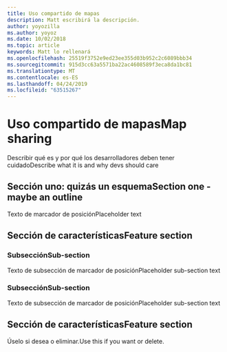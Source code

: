 ```yaml
---
title: Uso compartido de mapas
description: Matt escribirá la descripción.
author: yoyozilla
ms.author: yoyoz
ms.date: 10/02/2018
ms.topic: article
keywords: Matt lo rellenará
ms.openlocfilehash: 25519f3752e9ed23ee355d03b952c2c6089bbb34
ms.sourcegitcommit: 915d3cc63a5571ba22ac4608589f3eca8da1bc81
ms.translationtype: MT
ms.contentlocale: es-ES
ms.lasthandoff: 04/24/2019
ms.locfileid: "63515267"
---
```

# <a name="map-sharing"></a><span data-ttu-id="86160-104">Uso compartido de mapas</span><span class="sxs-lookup"><span data-stu-id="86160-104">Map sharing</span></span>

<span data-ttu-id="86160-105">Describir qué es y por qué los desarrolladores deben tener cuidado</span><span class="sxs-lookup"><span data-stu-id="86160-105">Describe what it is and why devs should care</span></span>

## <a name="section-one---maybe-an-outline"></a><span data-ttu-id="86160-106">Sección uno: quizás un esquema</span><span class="sxs-lookup"><span data-stu-id="86160-106">Section one - maybe an outline</span></span>

<span data-ttu-id="86160-107">Texto de marcador de posición</span><span class="sxs-lookup"><span data-stu-id="86160-107">Placeholder text</span></span>

## <a name="feature-section"></a><span data-ttu-id="86160-108">Sección de características</span><span class="sxs-lookup"><span data-stu-id="86160-108">Feature section</span></span>

### <a name="sub-section"></a><span data-ttu-id="86160-109">Subsección</span><span class="sxs-lookup"><span data-stu-id="86160-109">Sub-section</span></span>

<span data-ttu-id="86160-110">Texto de subsección de marcador de posición</span><span class="sxs-lookup"><span data-stu-id="86160-110">Placeholder sub-section text</span></span>

### <a name="sub-section"></a><span data-ttu-id="86160-111">Subsección</span><span class="sxs-lookup"><span data-stu-id="86160-111">Sub-section</span></span>

<span data-ttu-id="86160-112">Texto de subsección de marcador de posición</span><span class="sxs-lookup"><span data-stu-id="86160-112">Placeholder sub-section text</span></span>

## <a name="feature-section"></a><span data-ttu-id="86160-113">Sección de características</span><span class="sxs-lookup"><span data-stu-id="86160-113">Feature section</span></span>

<span data-ttu-id="86160-114">Úselo si desea o eliminar.</span><span class="sxs-lookup"><span data-stu-id="86160-114">Use this if you want or delete.</span></span>
